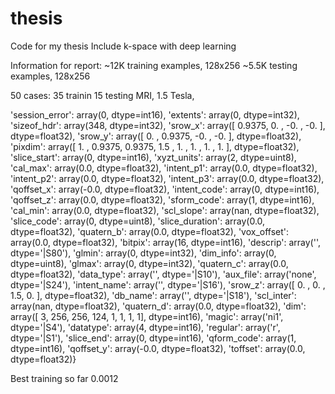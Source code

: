 # thesis
Code for my thesis
Include k-space with deep learning


Information for report:
~12K training examples, 128x256
~5.5K testing examples, 128x256

50 cases: 35 trainin 15 testing
MRI, 1.5 Tesla, 


'session_error': array(0, dtype=int16), 'extents': array(0, dtype=int32), 'sizeof_hdr': array(348, dtype=int32), 'srow_x': array([ 0.9375,  0.    , -0.    , -0.    ], dtype=float32), 'srow_y': array([ 0.    ,  0.9375, -0.    , -0.    ], dtype=float32), 'pixdim': array([ 1.    ,  0.9375,  0.9375,  1.5   ,  1.    ,  1.    ,  1.    ,  1.    ], dtype=float32), 'slice_start': array(0, dtype=int16), 'xyzt_units': array(2, dtype=uint8), 'cal_max': array(0.0, dtype=float32), 'intent_p1': array(0.0, dtype=float32), 'intent_p2': array(0.0, dtype=float32), 'intent_p3': array(0.0, dtype=float32), 'qoffset_x': array(-0.0, dtype=float32), 'intent_code': array(0, dtype=int16), 'qoffset_z': array(0.0, dtype=float32), 'sform_code': array(1, dtype=int16), 'cal_min': array(0.0, dtype=float32), 'scl_slope': array(nan, dtype=float32), 'slice_code': array(0, dtype=uint8), 'slice_duration': array(0.0, dtype=float32), 'quatern_b': array(0.0, dtype=float32), 'vox_offset': array(0.0, dtype=float32), 'bitpix': array(16, dtype=int16), 'descrip': array('', 
      dtype='|S80'), 'glmin': array(0, dtype=int32), 'dim_info': array(0, dtype=uint8), 'glmax': array(0, dtype=int32), 'quatern_c': array(0.0, dtype=float32), 'data_type': array('', 
      dtype='|S10'), 'aux_file': array('none', 
      dtype='|S24'), 'intent_name': array('', 
      dtype='|S16'), 'srow_z': array([ 0. ,  0. ,  1.5,  0. ], dtype=float32), 'db_name': array('', 
      dtype='|S18'), 'scl_inter': array(nan, dtype=float32), 'quatern_d': array(0.0, dtype=float32), 'dim': array([  3, 256, 256, 124,   1,   1,   1,   1], dtype=int16), 'magic': array('ni1', 
      dtype='|S4'), 'datatype': array(4, dtype=int16), 'regular': array('r', 
      dtype='|S1'), 'slice_end': array(0, dtype=int16), 'qform_code': array(1, dtype=int16), 'qoffset_y': array(-0.0, dtype=float32), 'toffset': array(0.0, dtype=float32)}
      
      
Best training so far
0.0012
